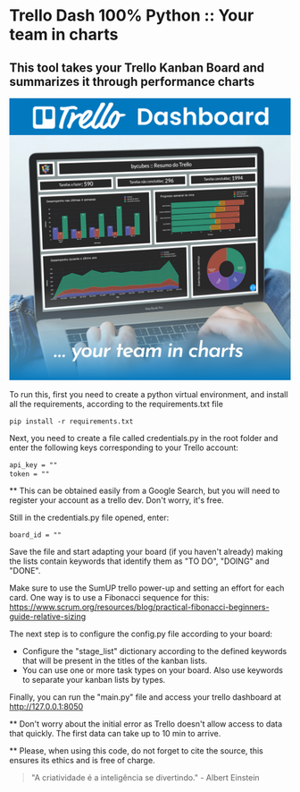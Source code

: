 ﻿# Trello Dash 100% Python :: Your team in charts

## This tool takes your Trello Kanban Board and summarizes it through performance charts

![Exemplo de Imagem](./assets/trellodash3.png)

To run this, first you need to create a python virtual environment, 
and install all the requirements, according to the requirements.txt file

```
pip install -r requirements.txt
```

Next, you need to create a file called credentials.py in the root folder 
and enter the following keys corresponding to your Trello account:

```
api_key = ""
token = ""
```

** This can be obtained easily from a Google Search, 
but you will need to register your account as a trello dev. Don't worry, it's free.

Still in the credentials.py file opened, enter:

```
board_id = ""
```

Save the file and start adapting your board (if you haven't already) making the
lists contain keywords that identify them as "TO DO", "DOING" and "DONE".

Make sure to use the SumUP trello power-up and setting an effort for each card. One way is to use a Fibonacci sequence for this: https://www.scrum.org/resources/blog/practical-fibonacci-beginners-guide-relative-sizing

The next step is to configure the config.py file according to your board:
* Configure the "stage_list" dictionary according to the defined keywords that will be present in the titles of the kanban lists.
* You can use one or more task types on your board. Also use keywords to separate your kanban lists by types.

Finally, you can run the "main.py" file and access your trello dashboard at http://127.0.0.1:8050

** Don't worry about the initial error as Trello doesn't allow access to data that quickly. The first data can take up to 10 min to arrive.

** Please, when using this code, do not forget to cite the source, this ensures its ethics and is free of charge.

> "A criatividade é a inteligência se divertindo." - Albert Einstein
